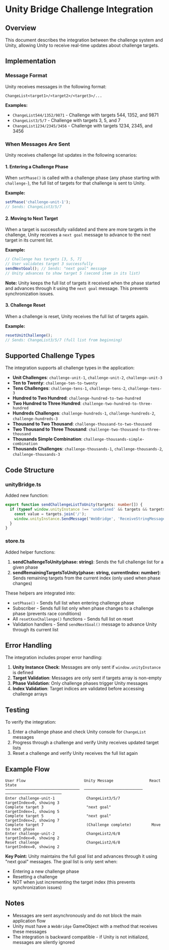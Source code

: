 # Unity Bridge Challenge Integration

## Overview

This document describes the integration between the challenge system and Unity, allowing Unity to receive real-time updates about challenge targets.

## Implementation

### Message Format

Unity receives messages in the following format:
```
ChangeList<target1>/<target2>/<target3>/...
```

**Examples:**
- `ChangeList544/1352/9871` - Challenge with targets 544, 1352, and 9871
- `ChangeList3/5/7` - Challenge with targets 3, 5, and 7
- `ChangeList1234/2345/3456` - Challenge with targets 1234, 2345, and 3456

### When Messages Are Sent

Unity receives challenge list updates in the following scenarios:

#### 1. Entering a Challenge Phase
When `setPhase()` is called with a challenge phase (any phase starting with `challenge-`), the full list of targets for that challenge is sent to Unity.

**Example:**
```typescript
setPhase('challenge-unit-1'); 
// Sends: ChangeList3/5/7
```

#### 2. Moving to Next Target
When a target is successfully validated and there are more targets in the challenge, Unity receives a `next goal` message to advance to the next target in its current list.

**Example:**
```typescript
// Challenge has targets [3, 5, 7]
// User validates target 3 successfully
sendNextGoal(); // Sends: "next goal" message
// Unity advances to show target 5 (second item in its list)
```

**Note:** Unity keeps the full list of targets it received when the phase started and advances through it using the `next goal` message. This prevents synchronization issues.

#### 3. Challenge Reset
When a challenge is reset, Unity receives the full list of targets again.

**Example:**
```typescript
resetUnitChallenge();
// Sends: ChangeList3/5/7 (full list from beginning)
```

## Supported Challenge Types

The integration supports all challenge types in the application:

- **Unit Challenges**: `challenge-unit-1`, `challenge-unit-2`, `challenge-unit-3`
- **Ten to Twenty**: `challenge-ten-to-twenty`
- **Tens Challenges**: `challenge-tens-1`, `challenge-tens-2`, `challenge-tens-3`
- **Hundred to Two Hundred**: `challenge-hundred-to-two-hundred`
- **Two Hundred to Three Hundred**: `challenge-two-hundred-to-three-hundred`
- **Hundreds Challenges**: `challenge-hundreds-1`, `challenge-hundreds-2`, `challenge-hundreds-3`
- **Thousand to Two Thousand**: `challenge-thousand-to-two-thousand`
- **Two Thousand to Three Thousand**: `challenge-two-thousand-to-three-thousand`
- **Thousands Simple Combination**: `challenge-thousands-simple-combination`
- **Thousands Challenges**: `challenge-thousands-1`, `challenge-thousands-2`, `challenge-thousands-3`

## Code Structure

### unityBridge.ts

Added new function:
```typescript
export function sendChallengeListToUnity(targets: number[]) {
  if (typeof window.unityInstance !== 'undefined' && targets && targets.length > 0) {
    const value = targets.join('/');
    window.unityInstance.SendMessage('WebBridge', 'ReceiveStringMessageFromJs', 'ChangeList' + value);
  }
}
```

### store.ts

Added helper functions:

1. **sendChallengeToUnity(phase: string)**: Sends the full challenge list for a given phase
2. **sendRemainingTargetsToUnity(phase: string, currentIndex: number)**: Sends remaining targets from the current index (only used when phase changes)

These helpers are integrated into:
- `setPhase()` - Sends full list when entering challenge phase
- Subscriber - Sends full list only when phase changes to a challenge phase (prevents race conditions)
- All `resetXxxChallenge()` functions - Sends full list on reset
- Validation handlers - Send `sendNextGoal()` message to advance Unity through its current list

## Error Handling

The integration includes proper error handling:

1. **Unity Instance Check**: Messages are only sent if `window.unityInstance` is defined
2. **Target Validation**: Messages are only sent if targets array is non-empty
3. **Phase Validation**: Only challenge phases trigger Unity messages
4. **Index Validation**: Target indices are validated before accessing challenge arrays

## Testing

To verify the integration:

1. Enter a challenge phase and check Unity console for `ChangeList` messages
2. Progress through a challenge and verify Unity receives updated target lists
3. Reset a challenge and verify Unity receives the full list again

## Example Flow

```
User Flow                          Unity Message                React State
─────────────────────────────────  ──────────────────────────   ─────────────────────────
Enter challenge-unit-1              ChangeList3/5/7              targetIndex=0, showing 3
Complete target 3                   "next goal"                  targetIndex=1, showing 5
Complete target 5                   "next goal"                  targetIndex=2, showing 7
Complete target 7                   (Challenge complete)         Move to next phase
Enter challenge-unit-2              ChangeList2/6/8              targetIndex=0, showing 2
Reset challenge                     ChangeList2/6/8              targetIndex=0, showing 2
```

**Key Point:** Unity maintains the full goal list and advances through it using "next goal" messages. The goal list is only sent when:
- Entering a new challenge phase
- Resetting a challenge
- NOT when just incrementing the target index (this prevents synchronization issues)

## Notes

- Messages are sent asynchronously and do not block the main application flow
- Unity must have a `WebBridge` GameObject with a method that receives these messages
- The integration is backward compatible - if Unity is not initialized, messages are silently ignored
